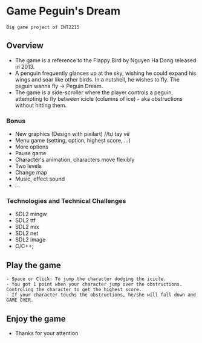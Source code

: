 # Game Peguin's Dream

    Big game project of INT2215

## Overview
  - The game is a reference to the Flappy Bird by Nguyen Ha Dong released in 2013.
  - A penguin frequently glances up at the sky, wishing he could expand his wings and soar like other birds. In a nutshell, he wishes to fly. The peguin wanna fly -> Peguin Dream.
  - The game is a side-scroller where the player controls a peguin, attempting to fly between icicle (columns of ice) - aka obstructions without hitting them.
  
### Bonus
- New graphics (Design with pixilart) //tự tay vẽ 
- Menu game (setting, option, highest score, ...)
- More options
- Pause game
- Character's animation, characters move flexibly
- Two levels
- Change map
- Music, effect sound
- ...

### Technologies and Technical Challenges

- SDL2 mingw
- SDL2 ttf
- SDL2 mix
- SDL2 net
- SDL2 image
- C/C++;

## Play the game

    - Space or Click: To jump the character dodging the icicle.
    - You got 1 point when your character jump over the obstructions. Controling the character to get the highest score.
    - If your character touchs the obstructions, he/she will fall down and GAME OVER.

## Enjoy the game
- Thanks for your attention

